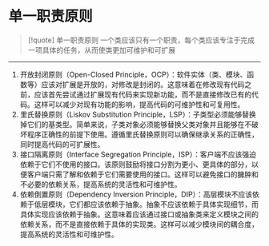# 单一职责原则
>[!quote] 单一职责原则
>一个类应该只有一个职责，每个类应该专注于完成一项具体的任务，从而使类更加可维护和可扩展


---

1. 开放封闭原则（Open-Closed Principle，OCP）：软件实体（类、模块、函数等）应该对扩展是开放的，对修改是封闭的。这意味着在修改现有代码之前，应该首先尝试通过扩展现有代码来实现新功能，而不是直接修改已有的代码。这样可以减少对现有功能的影响，提高代码的可维护性和可复用性。
2. 里氏替换原则（Liskov Substitution Principle，LSP）：子类型必须能够替换掉它们的基类型。简单来说，子类对象必须能够替换父类对象并且能够在不破坏程序正确性的前提下使用。遵循里氏替换原则可以确保继承关系的正确性，同时提高代码的可扩展性。
3. 接口隔离原则（Interface Segregation Principle，ISP）：客户端不应该强迫依赖于它们不使用的接口。该原则鼓励将接口分割为更小、更具体的部分，以便客户端只需了解和依赖于它们需要使用的接口。这样可以避免接口的臃肿和不必要的依赖关系，提高系统的灵活性和可维护性。
4. 依赖倒置原则（Dependency Inversion Principle，DIP）：高层模块不应该依赖于低层模块，它们都应该依赖于抽象。抽象不应该依赖于具体实现细节，而具体实现应该依赖于抽象。这意味着应该通过接口或抽象类来定义模块之间的依赖关系，而不是直接依赖于具体的实现类。这样可以减少模块间的耦合度，提高系统的灵活性和可维护性。












